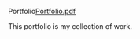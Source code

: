 Portfolio[Portfolio.pdf](https://github.com/user-attachments/files/20539054/Portfolio.pdf)

This portfolio is my collection of work.
